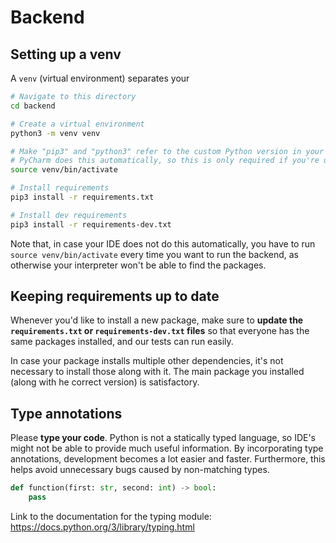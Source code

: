# Backend

## Setting up a venv

A `venv` (virtual environment) separates your 

```bash
# Navigate to this directory
cd backend

# Create a virtual environment
python3 -m venv venv

# Make "pip3" and "python3" refer to the custom Python version in your venv
# PyCharm does this automatically, so this is only required if you're using another IDE
source venv/bin/activate

# Install requirements
pip3 install -r requirements.txt

# Install dev requirements
pip3 install -r requirements-dev.txt
```

Note that, in case your IDE does not do this automatically, you have to run `source venv/bin/activate` every time you want to run the backend, as otherwise your interpreter won't be able to find the packages.

## Keeping requirements up to date

Whenever you'd like to install a new package, make sure to **update the `requirements.txt` or `requirements-dev.txt` files** so that everyone has the same packages installed, and our tests can run easily.

In case your package installs multiple other dependencies, it's not necessary to install those along with it. The main package you installed (along with he correct version) is satisfactory.

## Type annotations

Please **type your code**. Python is not a statically typed language, so IDE's might not be able to provide much useful information. By incorporating type annotations, development becomes a lot easier and faster. Furthermore, this helps avoid unnecessary bugs caused by non-matching types.

```python
def function(first: str, second: int) -> bool:
    pass
```

Link to the documentation for the typing module: https://docs.python.org/3/library/typing.html
